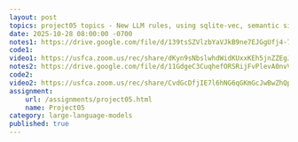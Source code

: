 ```yaml
---
layout: post
topics: project05 topics - New LLM rules, using sqlite-vec, semantic similarity, 
date: 2025-10-28 08:00:00 -0700
notes1: https://drive.google.com/file/d/139tsSZVlzbYaVJkB9ne7EJGgUfj4-7X_/view?usp=sharing
code1: 
video1: https://usfca.zoom.us/rec/share/dKyn9sNbslwhdWidKUxxKEh5jnZZEgJZgxuwLSRYnywN1A8eJ4VSiuUHxkeHzVJB.zTYyo7Y0taTrshOC
notes2: https://drive.google.com/file/d/11GdgeC3CuqhefORSRijFvPlevA0nvVuW/view?usp=sharing
code2: 
video2: https://usfca.zoom.us/rec/share/CvdGcDfjIE7l6hNG6qGKmGcJwBwZhQplEM-6fzvmwHmujgktzpdj8ONl4AMeT4--.z2DqIpvBTRp-x_JI
assignment: 
    url: /assignments/project05.html
    name: Project05
category: large-language-models
published: true
---
```

